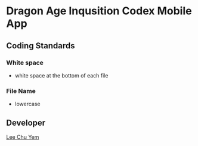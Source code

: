 # Dragon Age Inqusition Codex Mobile App

## Coding Standards

### White space
- white space at the bottom of each file
### File Name
- lowercase

## Developer

[Lee Chu Yem](https://twitter.com/spaaacey)